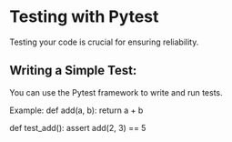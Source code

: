# Testing with Pytest
Testing your code is crucial for ensuring reliability.

## Writing a Simple Test:
You can use the Pytest framework to write and run tests.

Example:
def add(a, b):
    return a + b

def test_add():
    assert add(2, 3) == 5

